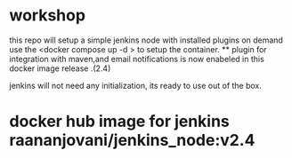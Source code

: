 # workshop
this repo will setup a simple jenkins node with installed plugins on demand
use the <docker compose up -d > to setup the container.
** plugin for integration with maven,and  email notifications is now enabeled in this docker image release .(2.4)

jenkins will not need any initialization, its ready to use out of the box. 

# docker hub image for jenkins raananjovani/jenkins_node:v2.4